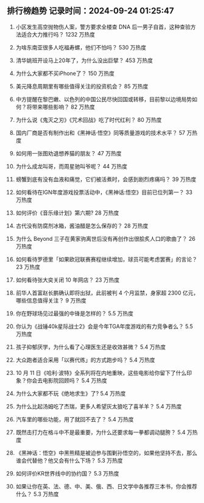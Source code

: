 
## 排行榜趋势 记录时间：2024-09-24 01:25:47
  
  1. 小区发生高空抛物伤人案，警方要求全楼查 DNA 后一男子自首，这种查验方法适合大力推行吗？ 1232 万热度
    
  2. 为啥东南亚很多人吃福寿螺，他们不怕吗？ 530 万热度
    
  3. 清华姚班开设马上20年了，为什么没出巨擘？ 453 万热度
    
  4. 为什么大家都不买iPhone了？ 150 万热度
    
  5. 美元降息周期里有哪些值得关注的投资机会？ 85 万热度
    
  6. 中方提醒在黎巴嫩、以色列的中国公民尽快回国或转移，目前黎以边境局势如何？将带来哪些影响？ 82 万热度
    
  7. 为什么说《鬼灭之刃》《咒术回战》吃了时代红利？ 80 万热度
    
  8. 国内厂商是否有制作出和《黑神话·悟空》同等质量游戏的技术水平？ 57 万热度
    
  9. 如何用一张图劝退想养猫的朋友？ 47 万热度
    
  10. 为什么成龙叫哥，而周星驰叫爷呢？ 44 万热度
    
  11. 螃蟹到底有没有血液和痛觉，它们被活煮时，会感到剧烈疼痛吗？ 39 万热度
    
  12. 如何看待在IGN年度游戏投票活动中，《黑神话:悟空》目前已位列第一？ 33 万热度
    
  13. 如何评价《音乐缘计划》第六期? 28 万热度
    
  14. 古代没有防腐剂冰箱，酱油醋是怎么保存的？ 28 万热度
    
  15. 为什么 Beyond 三子在黄家驹离世后没有再创作出很脍炙人口的歌曲了？ 26 万热度
    
  16. 如何看待罗德里「如果欧冠联赛赛程继续增加，球员可能考虑罢赛」的言论？ 23 万热度
    
  17. 如何看待张大奕关闭 10 年网店？ 23 万热度
    
  18. 前华人首富赵长鹏确认即将出狱，此前被判 4 个月监禁，身家超 2300 亿元，哪些信息值得关注？ 9 万热度
    
  19. 你在野球场见过最强的中锋是怎样的？ 5.5 万热度
    
  20. 你认为《战锤40k星际战士2》会是今年TGA年度游戏的有力竞争者么？ 5.5 万热度
    
  21. 孩子抑郁厌学，为什么看了心理医生还是收效甚微？ 5.4 万热度
    
  22. 大众跑者适合采用「以赛代练」的方式跑步吗？ 5.4 万热度
    
  23. 10 月 11 日《哈利·波特》全系列将在内地重映，这些电影给你留下了什么印象？你会去电影院回顾吗？ 5.4 万热度
    
  24. 为什么大家都不玩《绝地求生》了? 5.4 万热度
    
  25. 为什么比起汤姆吃了杰瑞，更多人希望灰太狼吃了喜羊羊？ 5.4 万热度
    
  26. 汽车里的哪些功能，用了就回不去了？ 5.4 万热度
    
  27. 既然击打力在格斗中不是最重要，为什么还要求每一拳都调动腿胯？ 5.4 万热度
    
  28. 《黑神话：悟空》中黑熊精是被迫参与围剿孙悟空的，如果他坚持不去，那么谁会代替他？他又会有什么下场？ 5.3 万热度
    
  29. 如何评价KR世界线中的协约国？ 5.3 万热度
    
  30. 如果让你在英、法、德、中、美、俄、西、日文学中各推荐三本书，你会推荐什么？ 5.3 万热度
    